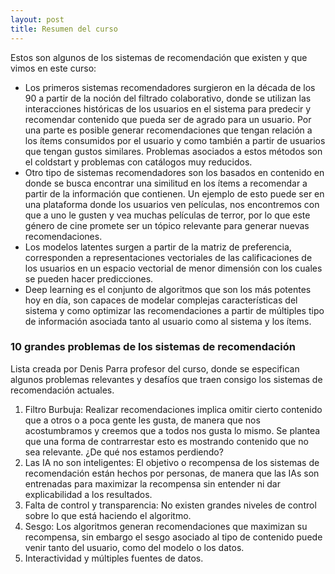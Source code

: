 ```yaml
---
layout: post
title: Resumen del curso
---
```


Estos son algunos de los sistemas de recomendación que existen y que vimos en este curso:

* Los primeros sistemas recomendadores surgieron en la década de los 90 a partir de la noción del filtrado colaborativo, donde se utilizan las interacciones históricas de los usuarios en el sistema para predecir y recomendar contenido que pueda ser de agrado para un usuario. Por una parte es posible generar recomendaciones que tengan relación a los ítems consumidos por el usuario y como también a partir de usuarios que tengan gustos similares. Problemas asociados a estos métodos son el coldstart y problemas con catálogos muy reducidos.
* Otro tipo de sistemas recomendadores son los basados en contenido en donde se busca encontrar una similitud en los ítems a recomendar a partir de la información que contienen. Un ejemplo de esto puede ser en una plataforma donde los usuarios ven películas, nos encontremos con que a uno le gusten y vea muchas películas de terror, por lo que este género de cine promete ser un tópico relevante para generar nuevas recomendaciones. 
* Los modelos latentes surgen a partir de la matriz de preferencia, corresponden a representaciones vectoriales de las calificaciones de los usuarios en un espacio vectorial de menor dimensión con los cuales se pueden hacer predicciones.
* Deep learning es el conjunto de algoritmos que son los más potentes hoy en día, son capaces de modelar complejas características del sistema y como optimizar las recomendaciones a partir de múltiples tipo de información asociada tanto al usuario como al sistema y los ítems. 

### 10 grandes problemas de los sistemas de recomendación
 Lista creada por Denis Parra profesor del curso, donde se especifican algunos problemas relevantes y desafíos que traen consigo los sistemas de recomendación actuales.
1. Filtro Burbuja: Realizar recomendaciones implica omitir cierto contenido que a otros o a poca gente les gusta, de manera que nos acostumbramos y creemos que a todos nos gusta lo mismo. Se plantea que una forma de contrarrestar esto es mostrando contenido que no sea relevante. ¿De qué nos estamos perdiendo?
2. Las IA no son inteligentes: El objetivo o recompensa de los sistemas de recomendación están hechos por personas, de manera que las IAs son entrenadas para maximizar la recompensa sin entender ni dar explicabilidad a los resultados.
3. Falta de control y transparencia: No existen grandes niveles de control sobre lo que está haciendo el algoritmo.
4. Sesgo: Los algoritmos generan recomendaciones que maximizan su recompensa, sin embargo el sesgo asociado al tipo de contenido puede venir tanto del usuario, como del modelo o los datos.
6. Interactividad y múltiples fuentes de datos.
